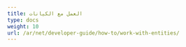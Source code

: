```yaml
---
title: العمل مع الكيانات
type: docs
weight: 10
url: /ar/net/developer-guide/how-to/work-with-entities/
---
```

